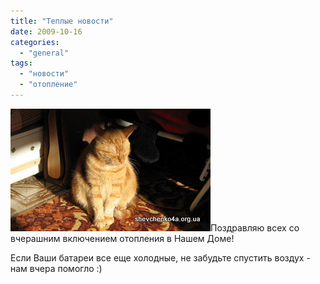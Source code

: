```yaml
---
title: "Теплые новости"
date: 2009-10-16
categories: 
  - "general"
tags: 
  - "новости"
  - "отопление"
---
```


![Отопление включили! :)](/wp-content/uploads/2009/10/Gaz-005-1.jpg "Отопление включили! :)")Поздравляю всех со вчерашним включением отопления в Нашем Доме!

Если Ваши батареи все еще холодные, не забудьте спустить воздух - нам вчера помогло :)

<!--more-->
